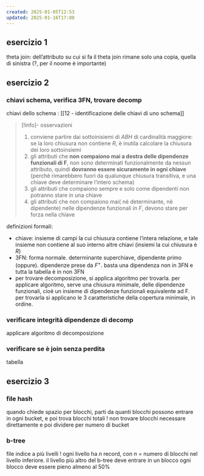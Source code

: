 ```yaml
---
created: 2025-01-05T12:53
updated: 2025-01-16T17:08
---
```

## esercizio 1
theta join: dell’attributo su cui si fa il theta join rimane solo una copia, quella di sinistra (?, per il noome è importante)

## esercizio 2
### chiavi schema, verifica 3FN, trovare decomp
chiavi dello schema : [[12 - identificazione delle chiavi di uno schema]]
>[!info]- osservazioni
>1. conviene partire dai sottoinisiemi di $ABH$ di cardinalità maggiore: se la loro chiusura non contiene $R$, è inutila calcolare la chiusura dei loro sottoinsiemi
>2. gli attributi che **non compaiono mai a destra delle dipendenze funzionali di F**, non sono determinati funzionalmente da nessun attributo, quindi **dovranno essere sicuramente in ogni chiave** (perchè rimarebbero fuori da qualunque chiusura transitiva, e una chiave deve determinare l’intero schema)
>3. gli attributi che compaiono sempre e solo come dipendenti non potranno stare in una chiave
>4. gli attributi che non compaiono mai( nè determinante, nè dipendente) nelle dipendenze funzionali in $F$, devono stare per forza nella chiave

definizioni formali: 
- chiave: insieme di campi la cui chiusura contiene l’intera relazione, e tale insieme non contiene al suo interno altre chiavi (insiemi la cui chiusura è $R$)
- 3FN: forma normale. determinante superchiave, dipendente primo (oppure). dipendenze prese da $F^+$. basta una dipendenza non in 3FN e tutta la tabella è in non 3FN
- per trovare decomposizione, si applica algoritmo per trovarla. per applicare algoritmo, serve una chiusura minimale, delle dipendenze funzionali, cioè un insieme di dipendenze funzionali equivalente ad F. per trovarla si applicano le 3 caratteristiche della copertura minimale, in ordine.
### verificare integrità dipendenze di decomp
applicare algoritmo di decomposizione
### verificare se è join senza perdita
tabella 
## esercizio 3
### file hash
quando chiede spazio per blocchi, parti da quanti blocchi possono entrare in ogni bucket, e poi trova blocchi totali ! non trovare blocchi necessare direttamente e poi dividere per numero di bucket
### b-tree
file indice a più livelli ! ogni livello ha $n$ record, con $n$ = numero di blocchi nel livello inferiore. il livello più altro del b-tree deve entrare in un blocco
ogni blocco deve essere pieno almeno al 50%